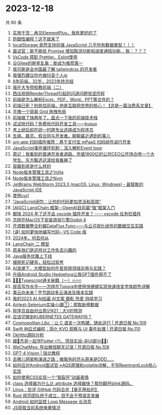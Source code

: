 # 2023-12-18

共 60 条

<!-- BEGIN JUEJIN -->
<!-- 最后更新时间 2023-12-18 10:21:38 +0800 -->
1. [实用干货：再见ElementPlus，我有更好的了](https://juejin.cn/post/7312818330153091098)
1. [防御性编程？这不就来了](https://juejin.cn/post/7312376672665075722)
1. [localStorage 竟然支持存储 JavaScript 几乎所有数据类型！！！](https://juejin.cn/post/7311876701910908937)
1. [面试官：能不能给 Promise 增加取消功能和进度通知功能...  我：？？？](https://juejin.cn/post/7312349904046735400)
1. [VsCode 搭配 Prettier、Eslint使用](https://juejin.cn/post/7311633278498504744)
1. [😮Gitee的刷星乱象：能成为推荐第一](https://juejin.cn/post/7311979022330953747)
1. [我可能是全中国最了解 tailwindcss 的开发者](https://juejin.cn/post/7312723512724209718)
1. [我强烈建议你也做抖音个人ip](https://juejin.cn/post/7312404619518853146)
1. [8年前端，32岁，2023年终总结](https://juejin.cn/post/7312848658717704227)
1. [我在大专院校教前端（二）](https://juejin.cn/post/7312797734771408930)
1. [西瓜视频RenderThread引起的闪退问题攻坚历程](https://juejin.cn/post/7312304122535198756)
1. [前端是怎么解析Excel、PDF、Word、PPT等文件的？](https://juejin.cn/post/7313048171797544997)
1. [前端已死？别低估前端，他是互联网世界的核心！【这是一篇治愈系文章】](https://juejin.cn/post/7312284396711919651)
1. [手撸一个简易 Grid 拖拽布局](https://juejin.cn/post/7313048145529487369)
1. [前端做了快两年了，盘点一下我的前端技术栈](https://juejin.cn/post/7313042225863426102)
1. [试试低代码？免费低代码开发工具——kusuo](https://juejin.cn/post/7312353149812785193)
1. [考上研后却在研一时跨专业选择成为程序员](https://juejin.cn/post/7312678013559930918)
1. [生病、裁员、假合同与开发者。聊聊最近遇到的事儿](https://juejin.cn/post/7312722655224627212)
1. [uni-app 扫码插件推荐：基于支付宝 mPaaS 扫码组件进行开发](https://juejin.cn/post/7312358144924188722)
1. [JavaScript事件循环机制：深入解析Event loop](https://juejin.cn/post/7312275586256814130)
1. [周记：我看到的普通开发者退路、市值1800亿的公司CEO公开场合喷一个大学生、东方甄选这波给我看麻了](https://juejin.cn/post/7313242064195469321)
1. [容器到底是什么样的](https://juejin.cn/post/7312356320207798283)
1. [Node版本管理工具之Volta](https://juejin.cn/post/7312393081440370703)
1. [Node版本管理工具之Nvm](https://juejin.cn/post/7312330198901374991)
1. [JetBrains WebStorm 2023.3 (macOS, Linux, Windows) - 最智能的 JavaScript IDE](https://juejin.cn/post/7312628439286464527)
1. [使用curl](https://juejin.cn/post/7312664784070033443)
1. ["JavaScript闭包：让你的代码更加灵活和高效"](https://juejin.cn/post/7312404578959196198)
1. [[AIGC] LangChain 框架--OpenAI目前最“强”框架入门](https://juejin.cn/post/7312633390981218331)
1. [都快 2024 年了还不会 vscode 插件开发？ ---- vscode 任务栏插件](https://juejin.cn/post/7312724111399239743)
1. [怎样在MacOS下安装游戏引擎Godot 4](https://juejin.cn/post/7312818350668546098)
1. [开源数据整合利器DataFlux Func——与云可视化组件的数据交互实践](https://juejin.cn/post/7312293783973560320)
1. [[译] 如何更快地编写代码--VS Code 版](https://juejin.cn/post/7312342529664008218)
1. [2024年，何去何从](https://juejin.cn/post/7312749480674574372)
1. [LangChain 二 模型](https://juejin.cn/post/7313048212864352265)
1. [原来我们是这样对工作失去兴趣的](https://juejin.cn/post/7312724606605918249)
1. [Java服务优雅上下线](https://juejin.cn/post/7312360958143315978)
1. [摆脱死记硬背，轻松过软考](https://juejin.cn/post/7312393081440403471)
1. [AI浪潮下，大模型如何在音视频领域运用与实践？](https://juejin.cn/post/7312356566916661263)
1. [升级Android Studio Hedgehog让我GPT插件用不了](https://juejin.cn/post/7312338839694000155)
1. [🚀🚀🚀Typescript通关秘籍（一）🔥🔥🔥](https://juejin.cn/post/7312722655224741900)
1. [提高写作水平——怎样在Typora中使用快捷键实现快速改变字体颜色详解](https://juejin.cn/post/7312352526707163177)
1. [乘云向未来 | 字节跳动多云演进及降本实践](https://juejin.cn/post/7312375896178098239)
1. [我的2023   AI  AI绘画  AI文案  摄影  热爱  持续学习](https://juejin.cn/post/7312354140527722507)
1. [Airtest-Selenium实操小课①：爬取新榜数据](https://juejin.cn/post/7312404619519983642)
1. [程序员自由创业周记#21：大V的预测](https://juejin.cn/post/7312360958143070218)
1. [应该切换到KUBERNETES GATEWAY吗？](https://juejin.cn/post/7312818350669103154)
1. [Cosmopolitan Libc：让 C 语言一次构建、随处运行 | 开源日报 No.109](https://juejin.cn/post/7312723554705096723)
1. [Swift 响应式编程：简化 KVO 观察与 UI 事件处理 | 开源日报 No.110](https://juejin.cn/post/7312724126241390631)
1. [OkHttp源码分析](https://juejin.cn/post/7311632859085357056)
1. [跟🤡杰哥一起学Flutter (六、项目实战-非UI部分🤷‍♂️)](https://juejin.cn/post/7312723512723521590)
1. [WeChatMsg: 导出微信聊天记录 | 开源日报 No.108](https://juejin.cn/post/7312353826082357302)
1. [GPT-4 Vision | 指北教程](https://juejin.cn/post/7312357312446087220)
1. [去哪儿网架构演进之路：微服务的尽头原来是DDD……](https://juejin.cn/post/7312404619518967834)
1. [如何应对Android面试官->AQS原理和volatile详解，手写ReentrantLock核心实现](https://juejin.cn/post/7311697095504724006)
1. [如何使用CSS实现一个“我裂开”动画表情](https://juejin.cn/post/7312727134296326178)
1. [class 选择器为什么比 attribute 选择器快？帮你翻开blink源码。](https://juejin.cn/post/7312731537588633640)
1. [Linus：批评 GitHub 代码合并【毫无用处的】](https://juejin.cn/post/7312293783973675008)
1. [Rust 规范团队终于成立，但不会干预语言发展](https://juejin.cn/post/7312266765123780648)
1. [Android 如何监控 Loop Message 长消息](https://juejin.cn/post/7312003197408870400)
1. [JS获取当前系统电量情况](https://juejin.cn/post/7312353826082144310)
<!-- END JUEJIN -->